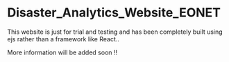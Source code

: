 # Disaster_Analytics_Website_EONET

This website is just for trial and testing and has been completely built using ejs rather than a framework like React..



More information will be added soon !! 
